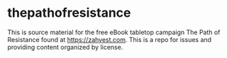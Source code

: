 # thepathofresistance
This is source material for the free eBook tabletop campaign The Path of Resistance found at https://zahyest.com. This is a repo for issues and providing content organized by license.
